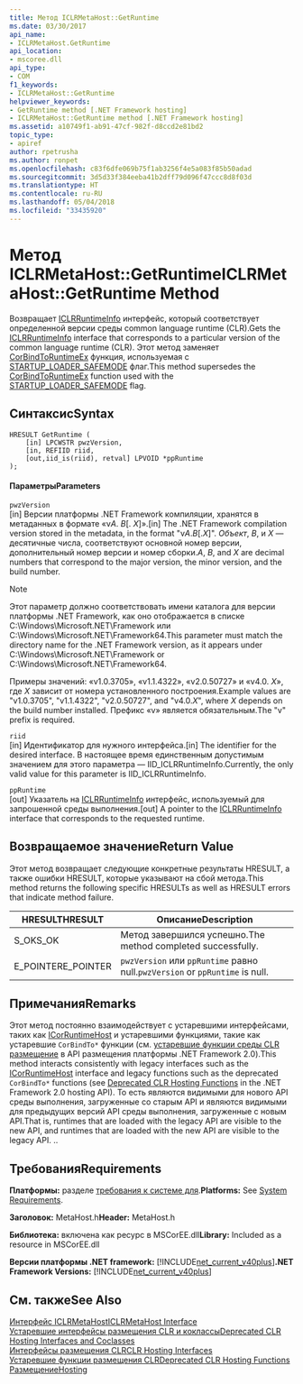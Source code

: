 ```yaml
---
title: Метод ICLRMetaHost::GetRuntime
ms.date: 03/30/2017
api_name:
- ICLRMetaHost.GetRuntime
api_location:
- mscoree.dll
api_type:
- COM
f1_keywords:
- ICLRMetaHost::GetRuntime
helpviewer_keywords:
- GetRuntime method [.NET Framework hosting]
- ICLRMetaHost::GetRuntime method [.NET Framework hosting]
ms.assetid: a10749f1-ab91-47cf-982f-d8ccd2e81bd2
topic_type:
- apiref
author: rpetrusha
ms.author: ronpet
ms.openlocfilehash: c83f6dfe069b75f1ab3256f4e5a083f85b50adad
ms.sourcegitcommit: 3d5d33f384eeba41b2dff79d096f47ccc8d8f03d
ms.translationtype: HT
ms.contentlocale: ru-RU
ms.lasthandoff: 05/04/2018
ms.locfileid: "33435920"
---
```

# <a name="iclrmetahostgetruntime-method"></a><span data-ttu-id="d8a9e-102">Метод ICLRMetaHost::GetRuntime</span><span class="sxs-lookup"><span data-stu-id="d8a9e-102">ICLRMetaHost::GetRuntime Method</span></span>
<span data-ttu-id="d8a9e-103">Возвращает [ICLRRuntimeInfo](../../../../docs/framework/unmanaged-api/hosting/iclrruntimeinfo-interface.md) интерфейс, который соответствует определенной версии среды common language runtime (CLR).</span><span class="sxs-lookup"><span data-stu-id="d8a9e-103">Gets the [ICLRRuntimeInfo](../../../../docs/framework/unmanaged-api/hosting/iclrruntimeinfo-interface.md) interface that corresponds to a particular version of the common language runtime (CLR).</span></span> <span data-ttu-id="d8a9e-104">Этот метод заменяет [CorBindToRuntimeEx](../../../../docs/framework/unmanaged-api/hosting/corbindtoruntimeex-function.md) функция, используемая с [STARTUP_LOADER_SAFEMODE](../../../../docs/framework/unmanaged-api/hosting/startup-flags-enumeration.md) флаг.</span><span class="sxs-lookup"><span data-stu-id="d8a9e-104">This method supersedes the [CorBindToRuntimeEx](../../../../docs/framework/unmanaged-api/hosting/corbindtoruntimeex-function.md) function used with the [STARTUP_LOADER_SAFEMODE](../../../../docs/framework/unmanaged-api/hosting/startup-flags-enumeration.md) flag.</span></span>  
  
## <a name="syntax"></a><span data-ttu-id="d8a9e-105">Синтаксис</span><span class="sxs-lookup"><span data-stu-id="d8a9e-105">Syntax</span></span>  
  
```  
HRESULT GetRuntime (  
    [in] LPCWSTR pwzVersion,  
    [in, REFIID riid,  
    [out,iid_is(riid), retval] LPVOID *ppRuntime  
);  
```  
  
#### <a name="parameters"></a><span data-ttu-id="d8a9e-106">Параметры</span><span class="sxs-lookup"><span data-stu-id="d8a9e-106">Parameters</span></span>  
 `pwzVersion`  
 <span data-ttu-id="d8a9e-107">[in] Версии платформы .NET Framework компиляции, хранятся в метаданных в формате «v*A*. *B*[. *X*]».</span><span class="sxs-lookup"><span data-stu-id="d8a9e-107">[in] The .NET Framework compilation version stored in the metadata, in the format "v*A*.*B*[.*X*]".</span></span> <span data-ttu-id="d8a9e-108">*Объект*, *B*, и *X* — десятичные числа, соответствуют основной номер версии, дополнительный номер версии и номер сборки.</span><span class="sxs-lookup"><span data-stu-id="d8a9e-108">*A*, *B*, and *X* are decimal numbers that correspond to the major version, the minor version, and the build number.</span></span>  
  
> [!NOTE]
>  <span data-ttu-id="d8a9e-109">Этот параметр должно соответствовать имени каталога для версии платформы .NET Framework, как оно отображается в списке C:\Windows\Microsoft.NET\Framework или C:\Windows\Microsoft.NET\Framework64.</span><span class="sxs-lookup"><span data-stu-id="d8a9e-109">This parameter must match the directory name for the .NET Framework version, as it appears under C:\Windows\Microsoft.NET\Framework or C:\Windows\Microsoft.NET\Framework64.</span></span>  
  
 <span data-ttu-id="d8a9e-110">Примеры значений: «v1.0.3705», «v1.1.4322», «v2.0.50727» и «v4.0. *X*», где *X* зависит от номера установленного построения.</span><span class="sxs-lookup"><span data-stu-id="d8a9e-110">Example values are "v1.0.3705", "v1.1.4322", "v2.0.50727", and "v4.0.*X*", where *X* depends on the build number installed.</span></span> <span data-ttu-id="d8a9e-111">Префикс «v» является обязательным.</span><span class="sxs-lookup"><span data-stu-id="d8a9e-111">The "v" prefix is required.</span></span>  
  
 `riid`  
 <span data-ttu-id="d8a9e-112">[in] Идентификатор для нужного интерфейса.</span><span class="sxs-lookup"><span data-stu-id="d8a9e-112">[in] The identifier for the desired interface.</span></span> <span data-ttu-id="d8a9e-113">В настоящее время единственным допустимым значением для этого параметра — IID_ICLRRuntimeInfo.</span><span class="sxs-lookup"><span data-stu-id="d8a9e-113">Currently, the only valid value for this parameter is IID_ICLRRuntimeInfo.</span></span>  
  
 `ppRuntime`  
 <span data-ttu-id="d8a9e-114">[out] Указатель на [ICLRRuntimeInfo](../../../../docs/framework/unmanaged-api/hosting/iclrruntimeinfo-interface.md) интерфейс, используемый для запрошенной среды выполнения.</span><span class="sxs-lookup"><span data-stu-id="d8a9e-114">[out] A pointer to the [ICLRRuntimeInfo](../../../../docs/framework/unmanaged-api/hosting/iclrruntimeinfo-interface.md) interface that corresponds to the requested runtime.</span></span>  
  
## <a name="return-value"></a><span data-ttu-id="d8a9e-115">Возвращаемое значение</span><span class="sxs-lookup"><span data-stu-id="d8a9e-115">Return Value</span></span>  
 <span data-ttu-id="d8a9e-116">Этот метод возвращает следующие конкретные результаты HRESULT, а также ошибки HRESULT, которые указывают на сбой метода.</span><span class="sxs-lookup"><span data-stu-id="d8a9e-116">This method returns the following specific HRESULTs as well as HRESULT errors that indicate method failure.</span></span>  
  
|<span data-ttu-id="d8a9e-117">HRESULT</span><span class="sxs-lookup"><span data-stu-id="d8a9e-117">HRESULT</span></span>|<span data-ttu-id="d8a9e-118">Описание</span><span class="sxs-lookup"><span data-stu-id="d8a9e-118">Description</span></span>|  
|-------------|-----------------|  
|<span data-ttu-id="d8a9e-119">S_OK</span><span class="sxs-lookup"><span data-stu-id="d8a9e-119">S_OK</span></span>|<span data-ttu-id="d8a9e-120">Метод завершился успешно.</span><span class="sxs-lookup"><span data-stu-id="d8a9e-120">The method completed successfully.</span></span>|  
|<span data-ttu-id="d8a9e-121">E_POINTER</span><span class="sxs-lookup"><span data-stu-id="d8a9e-121">E_POINTER</span></span>|<span data-ttu-id="d8a9e-122">`pwzVersion` или `ppRuntime` равно null.</span><span class="sxs-lookup"><span data-stu-id="d8a9e-122">`pwzVersion` or `ppRuntime` is null.</span></span>|  
  
## <a name="remarks"></a><span data-ttu-id="d8a9e-123">Примечания</span><span class="sxs-lookup"><span data-stu-id="d8a9e-123">Remarks</span></span>  
 <span data-ttu-id="d8a9e-124">Этот метод постоянно взаимодействует с устаревшими интерфейсами, таких как [ICorRuntimeHost](../../../../docs/framework/unmanaged-api/hosting/icorruntimehost-interface.md) и устаревшими функциями, такие как устаревшие `CorBindTo*` функции (см. [устаревшие функции среды CLR размещение](../../../../docs/framework/unmanaged-api/hosting/deprecated-clr-hosting-functions.md) в API размещения платформы .NET Framework 2.0).</span><span class="sxs-lookup"><span data-stu-id="d8a9e-124">This method interacts consistently with legacy interfaces such as the [ICorRuntimeHost](../../../../docs/framework/unmanaged-api/hosting/icorruntimehost-interface.md) interface and legacy functions such as the deprecated `CorBindTo*` functions (see [Deprecated CLR Hosting Functions](../../../../docs/framework/unmanaged-api/hosting/deprecated-clr-hosting-functions.md) in the .NET Framework 2.0 hosting API).</span></span> <span data-ttu-id="d8a9e-125">То есть являются видимыми для нового API среды выполнения, загруженные со старым API и являются видимыми для предыдущих версий API среды выполнения, загруженные с новым API.</span><span class="sxs-lookup"><span data-stu-id="d8a9e-125">That is, runtimes that are loaded with the legacy API are visible to the new API, and runtimes that are loaded with the new API are visible to the legacy API.</span></span> <span data-ttu-id="d8a9e-126">.</span><span class="sxs-lookup"><span data-stu-id="d8a9e-126">.</span></span>  
  
## <a name="requirements"></a><span data-ttu-id="d8a9e-127">Требования</span><span class="sxs-lookup"><span data-stu-id="d8a9e-127">Requirements</span></span>  
 <span data-ttu-id="d8a9e-128">**Платформы:** разделе [требования к системе для](../../../../docs/framework/get-started/system-requirements.md).</span><span class="sxs-lookup"><span data-stu-id="d8a9e-128">**Platforms:** See [System Requirements](../../../../docs/framework/get-started/system-requirements.md).</span></span>  
  
 <span data-ttu-id="d8a9e-129">**Заголовок:** MetaHost.h</span><span class="sxs-lookup"><span data-stu-id="d8a9e-129">**Header:** MetaHost.h</span></span>  
  
 <span data-ttu-id="d8a9e-130">**Библиотека:** включена как ресурс в MSCorEE.dll</span><span class="sxs-lookup"><span data-stu-id="d8a9e-130">**Library:** Included as a resource in MSCorEE.dll</span></span>  
  
 <span data-ttu-id="d8a9e-131">**Версии платформы .NET framework:** [!INCLUDE[net_current_v40plus](../../../../includes/net-current-v40plus-md.md)]</span><span class="sxs-lookup"><span data-stu-id="d8a9e-131">**.NET Framework Versions:** [!INCLUDE[net_current_v40plus](../../../../includes/net-current-v40plus-md.md)]</span></span>  
  
## <a name="see-also"></a><span data-ttu-id="d8a9e-132">См. также</span><span class="sxs-lookup"><span data-stu-id="d8a9e-132">See Also</span></span>  
 [<span data-ttu-id="d8a9e-133">Интерфейс ICLRMetaHost</span><span class="sxs-lookup"><span data-stu-id="d8a9e-133">ICLRMetaHost Interface</span></span>](../../../../docs/framework/unmanaged-api/hosting/iclrmetahost-interface.md)  
 [<span data-ttu-id="d8a9e-134">Устаревшие интерфейсы размещения CLR и коклассы</span><span class="sxs-lookup"><span data-stu-id="d8a9e-134">Deprecated CLR Hosting Interfaces and Coclasses</span></span>](../../../../docs/framework/unmanaged-api/hosting/deprecated-clr-hosting-interfaces-and-coclasses.md)  
 [<span data-ttu-id="d8a9e-135">Интерфейсы размещения CLR</span><span class="sxs-lookup"><span data-stu-id="d8a9e-135">CLR Hosting Interfaces</span></span>](../../../../docs/framework/unmanaged-api/hosting/clr-hosting-interfaces.md)  
 [<span data-ttu-id="d8a9e-136">Устаревшие функции размещения CLR</span><span class="sxs-lookup"><span data-stu-id="d8a9e-136">Deprecated CLR Hosting Functions</span></span>](../../../../docs/framework/unmanaged-api/hosting/deprecated-clr-hosting-functions.md)  
 [<span data-ttu-id="d8a9e-137">Размещение</span><span class="sxs-lookup"><span data-stu-id="d8a9e-137">Hosting</span></span>](../../../../docs/framework/unmanaged-api/hosting/index.md)
